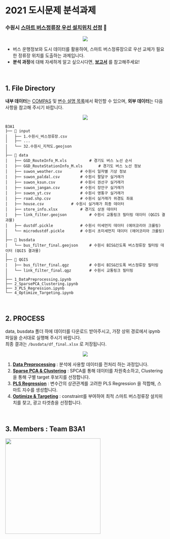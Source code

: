 # 2021 도시문제 분석과제 
### 수원시 [스마트 버스정류장 우선 설치위치 선정](https://compas.lh.or.kr/subj/past/info?subjNo=SBJ_2102_002) 🚌 

<p align="center"><img src="https://user-images.githubusercontent.com/43749571/115103609-364b2980-9f8e-11eb-8ec4-a8c99686afa4.jpg"></p>

* 버스 운행정보와 도시 데이터를 활용하여, 스마트 버스정류장으로 우선 교체가 필요한 정류장 위치를 도출하는 과제입니다. 
* **분석 과정**에 대해 자세하게 알고 싶으시다면, **[보고서](https://drive.google.com/file/d/1OspwQ6dWe7ulff-1m7Zm92LCkQLxjAkd/view?usp=sharing)** 를 참고해주세요! 
 
 
<br>       


## 1. File Directory    

**내부 데이터**는 [COMPAS](https://compas.lh.or.kr/subj/past/data?subjNo=SBJ_2102_002) 및 [변수 설명 목록](https://www.notion.so/571023600c7940bd8652cd5a047fbb8f)에서 확인할 수 있으며, **외부 데이터**는 다음 사항을 참고해 주시기 바랍니다. 

<p align="center"><img src="https://user-images.githubusercontent.com/43749571/115104206-dc4c6300-9f91-11eb-9fbb-8774b84d305a.jpg"></p>

```shell
B3A1
├── 📂 input  
│   ├── 1.수원시_버스정류장.csv 
│   ├── ...
│   └── 32.수원시_지적도.geojson  		   
│
├── 📂 data     
│   ├── GGD_RouteInfo_M.xls  		 # 경기도 버스 노선 순서 
│   ├── GGD_RouteStationInfo_M.xls  	 # 경기도 버스 노선 정보 
│   ├── suwon_weather.csv  		 # 수원시 일자별 기상 정보 
│   ├── suwon_paldal.csv 		 # 수원시 팔달구 실거래가 
│   ├── suwon_ksun.csv 			 # 수원시 권선구 실거래가 
│   ├── suwon_jangan.csv 		 # 수원시 장안구 실거래가 
│   ├── suwon_yt.csv 			 # 수원시 영통구 실거래가 
│   ├── road.shp.csv 			 # 수원시 실거래가 위경도 좌표 
│   ├── house.csv 			 # 수원시 실거래가 최종 데이터 
│   ├── store_info.xlsx 		 # 경기도 상권 데이터 
│   ├── link_filter.geojson 		 # 수원시 교통링크 필터링 데이터 (QGIS 결과물) 
│   ├── dustdf.pickle			 # 수원시 미세먼지 데이터 (에어코리아 크롤링)
│   └── microdustdf.pickle 		 # 수원시 초미세먼지 데이터 (에어코리아 크롤링)
│
├── 📂 busdata   
│   └── bus_filter_final.geojson 	 # 수원시 BIS&인도폭 버스정류장 필터링 데이터 (QGIS 결과물)
│
├── 📂 QGIS    
│   ├── bus_filter_final.qgz		 # 수원시 BIS&인도폭 버스정류장 필터링
│   └── link_filter_final.qgz 		 # 수원시 교통링크 필터링 
│
├── 1_DataPreprocessing.ipynb
├── 2_SparsePCA_Clustering.ipynb  
├── 3_PLS_Regression.ipynb 
└── 4_Optimize_Targeting.ipynb 
```


<br>


## 2. PROCESS  

data, busdata 폴더 하에 데이터를 다운로드 받아주시고, 가장 상위 경로에서 ipynb 파일을 순서대로 실행해 주시기 바랍니다.  <br> 
최종 결과는 `/busdata/df_final.xlsx` 로 저장됩니다.

<p align="center"><img src="https://user-images.githubusercontent.com/43749571/115104215-e40c0780-9f91-11eb-85e7-cbd9772af02a.jpg"></p>

1. **[Data Preprocessing](https://github.com/jbeen2/LH-BUS/blob/main/1_DataPreprocessing.ipynb)** : 분석에 사용할 데이터를 전처리 하는 과정입니다.  <br>
2. **[Sparse PCA & Clustering](https://github.com/jbeen2/LH-BUS/blob/main/2_SparsePCA_Clustering.ipynb)** : SPCA를 통해 데이터를 차원축소하고, Clustering을 통해 구별 target 후보지를 선정합니다. <br>
3. **[PLS Regression](https://github.com/jbeen2/LH-BUS/blob/main/3_PLS_Regression.ipynb)** : 변수간의 상관관계를 고려한 PLS Regression 을 적합해, 스마트 지수를 생성합니다. <br>
4. **[Optimize & Targeting](https://github.com/jbeen2/LH-BUS/blob/main/4_Optimize_Targeting.ipynb)** : constraint를 부여하여 최적 스마트 버스정류장 설치위치를 찾고, 광고 타겟층을 선정합니다.  

<br>


## 3. Members : Team B3A1  

<img src="https://user-images.githubusercontent.com/43749571/115105604-00607200-9f9b-11eb-9bc1-9b9a30d6e473.JPG" width="300">
